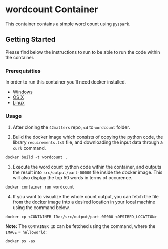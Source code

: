# wordcount Container

This container contains a simple word count using `pyspark`.

## Getting Started

Please find below the instructions to run to be able to run the code within the container. 

### Prerequisities


In order to run this container you'll need docker installed.

* [Windows](https://docs.docker.com/windows/started)
* [OS X](https://docs.docker.com/mac/started/)
* [Linux](https://docs.docker.com/linux/started/)

### Usage

1. After cloning the `42matters` repo, `cd` to `wordcount` folder.


2. Build the docker image which consists of copying the python code, the library `requirements.txt` file, and downloading the input data through a `curl` command.

```shell
docker build -t wordcount .
```

3. Execute the word count python code within the container, and outputs the result into `src/output/part-00000` file inside the docker image.
This will also display the top 50 words in terms of occurence.

```shell
docker container run wordcount
```

4. If you want to visualize the whole count output, you can fetch the file from the docker image into a desired location in your local machine using the command below.

```shell
docker cp <CONTAINER ID>:/src/output/part-00000 <DESIRED_LOCATION>
```

**Note:** The `CONTAINER ID` can be fetched using the command, where the `IMAGE` = `helloworld`:

```shell
docker ps -as
```

